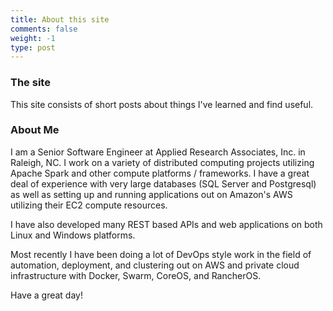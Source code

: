 ```yaml
---
title: About this site
comments: false
weight: -1
type: post
---
```

### The site
This site consists of short posts about things I've learned and find useful.

### About Me
I am a Senior Software Engineer at Applied Research Associates, Inc. in Raleigh, NC.  I work on a variety of distributed computing projects utilizing Apache Spark and other compute platforms / frameworks. I have a great deal of experience with very large databases (SQL Server and Postgresql) as well as setting up and running applications out on Amazon's AWS utilizing their EC2 compute resources.

I have also developed many REST based APIs and web applications on both Linux and Windows platforms.

Most recently I have been doing a lot of DevOps style work in the field of automation, deployment, and clustering out on AWS and private cloud infrastructure with Docker, Swarm, CoreOS, and RancherOS.

Have a great day!

